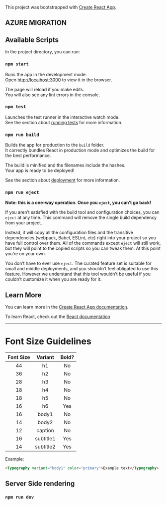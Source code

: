 This project was bootstrapped with [Create React App](https://github.com/facebook/create-react-app).

## AZURE MIGRATION

## Available Scripts

In the project directory, you can run:

### `npm start`

Runs the app in the development mode.<br />
Open [http://localhost:3000](http://localhost:3000) to view it in the browser.

The page will reload if you make edits.<br />
You will also see any lint errors in the console.

### `npm test`

Launches the test runner in the interactive watch mode.<br />
See the section about [running tests](https://facebook.github.io/create-react-app/docs/running-tests) for more information.

### `npm run build`

Builds the app for production to the `build` folder.<br />
It correctly bundles React in production mode and optimizes the build for the best performance.

The build is minified and the filenames include the hashes.<br />
Your app is ready to be deployed!

See the section about [deployment](https://facebook.github.io/create-react-app/docs/deployment) for more information.

### `npm run eject`

**Note: this is a one-way operation. Once you `eject`, you can’t go back!**

If you aren’t satisfied with the build tool and configuration choices, you can `eject` at any time. This command will remove the single build dependency from your project.

Instead, it will copy all the configuration files and the transitive dependencies (webpack, Babel, ESLint, etc) right into your project so you have full control over them. All of the commands except `eject` will still work, but they will point to the copied scripts so you can tweak them. At this point you’re on your own.

You don’t have to ever use `eject`. The curated feature set is suitable for small and middle deployments, and you shouldn’t feel obligated to use this feature. However we understand that this tool wouldn’t be useful if you couldn’t customize it when you are ready for it.

## Learn More

You can learn more in the [Create React App documentation](https://facebook.github.io/create-react-app/docs/getting-started).

To learn React, check out the [React documentation](https://reactjs.org/)

---

# Font Size Guidelines

| Font Size |  Variant  | Bold? |
| :-------: | :-------: | :---: |
|    44     |    h1     |  No   |
|    36     |    h2     |  No   |
|    28     |    h3     |  No   |
|    18     |    h4     |  No   |
|    18     |    h5     |  No   |
|    16     |    h6     |  Yes  |
|    16     |   body1   |  No   |
|    14     |   body2   |  No   |
|    12     |  caption  |  No   |
|    16     | subtitle1 |  Yes  |
|    14     | subtitle2 |  Yes  |

Example:

```html
<Typography variant="body1" color="primary">Example text</Typography>
```

## Server Side rendering

### `npm run dev`
